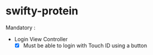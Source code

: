 # swifty-protein

Mandatory :
- Login View Controller
  - [X] Must be able to login with Touch ID using a button
